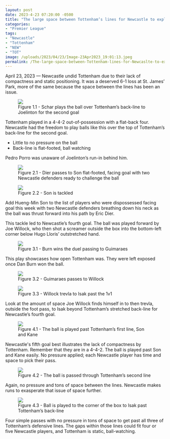 ```yaml
---
layout: post
date: 2023-4-23 07:20:00 -0500
title: "The large space between Tottenham’s lines for Newcastle to exploit"
categories: 
- "Premier League"
tags:
- "Newcastle"
- "Tottenham"
- "NEW"
- "TOT"
image: /uploads/2023/04/23/Image-23Apr2023_19:01:13.jpeg
permalink: /The-large-space-between-Tottenham-lines-for-Newcaslte-to-exploit/
--- 
```


April 23, 2023 — Newcastle undid Tottenham due to their lack of compactness and static positioning. It was a deserved 6-1 loss at St. James’ Park, more of the same because the space between the lines has been an issue.


<figure>
    <img src="https://tacticsjournal.com/uploads/2023/04/23/Joelinton_1.1-23Apr2023_18:22:29.jpeg">
    <figcaption>Figure 1.1 - Schar plays the ball over Tottenham’s back-line to Joelinton for the second goal</figcaption>
</figure> 

Tottenham played in a 4-4-2 out-of-possession with a flat-back four. Newcastle had the freedom to play balls like this over the top of Tottenham’s back-line for the second goal. 

- Little to no pressure on the ball 
- Back-line is flat-footed, ball watching 

Pedro Porro was unaware of Joelinton’s run-in behind him. 

<figure>
    <img src="https://tacticsjournal.com/uploads/2023/04/23/Dier_to_Son_1.1_-23Apr2023_18:23:27.jpeg">
    <figcaption>Figure 2.1 - Dier passes to Son flat-footed, facing goal with two Newcastle defenders ready to challenge the ball</figcaption>
</figure> 

<figure>
    <img src="https://tacticsjournal.com/uploads/2023/04/23/Dier_to_Son_2.2-23Apr2023_18:24:08.jpeg">
    <figcaption>Figure 2.2 - Son is tackled</figcaption>
</figure> 

Add Hueng-Min Son to the list of players who were dispossessed facing goal this week with two Newcastle defenders breathing down his neck as the ball was thrust forward into his path by Eric Dier. 

This tackle led to Newcastle’s fourth goal. The ball was played forward by Joe Willock, who then shot a screamer outside the box into the bottom-left corner below Hugo Lloris’ outstretched hand. 


<figure>
    <img src="https://github.com/kyleboas/tacticsjournal.com/blob/master/uploads/2023/04/23/Image-23Apr2023_18:31:58.jpeg?raw=true">
    <figcaption>Figure 3.1 - Burn wins the duel passing to Guimaraes</figcaption>
</figure> 

This play showcases how open Tottenham was. They were left exposed once Dan Burn won the ball.

<figure>
    <img src="https://tacticsjournal.com/uploads/2023/04/23/Willock_to_Isak_3.2-23Apr2023_18:32:58.jpeg">
    <figcaption>Figure 3.2 - Guimaraes passes to Willock</figcaption>
</figure> 

<figure>
    <img src="https://tacticsjournal.com/uploads/2023/04/23/Willock_to_Isak_3.3-23Apr2023_18:34:19.jpeg">
    <figcaption>Figure 3.3 - Willock trevla to Isak past the 1v1</figcaption>
</figure> 

Look at the amount of space Joe Willock finds himself in to then trevla, outside the foot pass, to Isak beyond Tottenham’s stretched back-line for Newcastle’s fourth goal. 


<figure>
    <img src="https://tacticsjournal.com/uploads/2023/04/23/Image-23Apr2023_19:00:47.jpeg">
    <figcaption>Figure 4.1 - The ball is played past Tottenham’s first line, Son and Kane</figcaption>
</figure> 

Newcastle's fifth goal best illustrates the lack of compactness by Tottenham. Remember that they are in a 4-4-2. The ball is played past Son and Kane easily. No pressure applied; each Newcastle player has time and space to pick their pass. 

<figure>
    <img src="https://tacticsjournal.com/uploads/2023/04/23/Image-23Apr2023_19:01:13.jpeg">
    <figcaption>Figure 4.2 - The ball is passed through Tottenham’s second line</figcaption>
</figure> 

Again, no pressure and tons of space between the lines. Newcastle makes runs to exasperate that issue of space further. 

<figure>
    <img src="https://tacticsjournal.com/uploads/2023/04/23/Image-23Apr2023_19:01:37.jpeg">
    <figcaption>Figure 4.3 - Ball is played to the corner of the box to Isak past Tottenham’s back-line</figcaption>
</figure> 

Four simple passes with no pressure in tons of space to get past all three of Tottenham’s defensive lines. The gaps within those lines could fit four or five Newcastle players, and Tottenham is static, ball-watching. 
